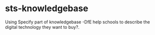 # sts-knowledgebase
Using Specify part of knowledgebase -DfE help schools to describe the digital technology they want to buy?.
